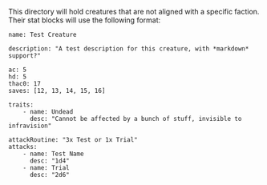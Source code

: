 This directory will hold creatures that are not aligned with a specific faction. Their stat blocks will use the following format:
```statblock
name: Test Creature

description: "A test description for this creature, with *markdown* support?"

ac: 5
hd: 5
thac0: 17
saves: [12, 13, 14, 15, 16]

traits:
    - name: Undead
      desc: "Cannot be affected by a bunch of stuff, invisible to infravision"
      
attackRoutine: "3x Test or 1x Trial"
attacks:
    - name: Test Name
      desc: "1d4"
    - name: Trial
      desc: "2d6"
```
